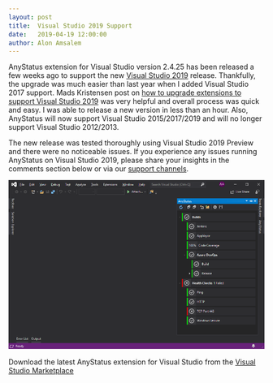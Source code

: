 ```yaml
---
layout: post
title:  Visual Studio 2019 Support
date:   2019-04-19 12:00:00
author: Alon Amsalem
---
```


AnyStatus extension for Visual Studio version 2.4.25 has been released a few weeks ago to support the new [Visual Studio 2019](https://visualstudio.microsoft.com/vs/) release. Thankfully, the upgrade was much easier than last year when I added Visual Studio 2017 support. Mads Kristensen post on [how to upgrade extensions to support Visual Studio 2019](https://devblogs.microsoft.com/visualstudio/how-to-upgrade-extensions-to-support-visual-studio-2019/) was very helpful and overall process was quick and easy. I was able to release a new version in less than an hour. Also, AnyStatus will now support Visual Studio 2015/2017/2019 and will no longer support Visual Studio 2012/2013.

The new release was tested thoroughly using Visual Studio 2019 Preview and there were no noticeable issues. If you experience any issues running AnyStatus on Visual Studio 2019, please share your insights in the comments section below or via our [support channels](/support).

![VS2019](/assets/images/screenshots/anystatus-2.4.25-visual-studio-2019.png)

Download the latest AnyStatus extension for Visual Studio from the [Visual Studio Marketplace](https://marketplace.visualstudio.com/items?itemName=AnyStatus.AnyStatus)